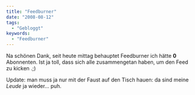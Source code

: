 ```yaml
---
title: "Feedburner"
date: "2008-08-12"
tags:
  - "Gebloggt"
keywords:
  - "Feedburner"
---
```


Na schönen Dank, seit heute mittag behauptet Feedburner ich hätte **0** Abonnenten. Ist ja toll, dass sich alle zusammengetan haben, um den Feed zu kicken .;)

Update: man muss ja nur mit der Faust auf den Tisch hauen: da sind meine _Leude_ ja wieder… puh.
